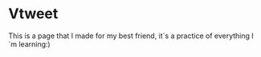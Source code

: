 # Vtweet
This is a page that I made for my best friend, it´s a practice of everything I´m learning:)
